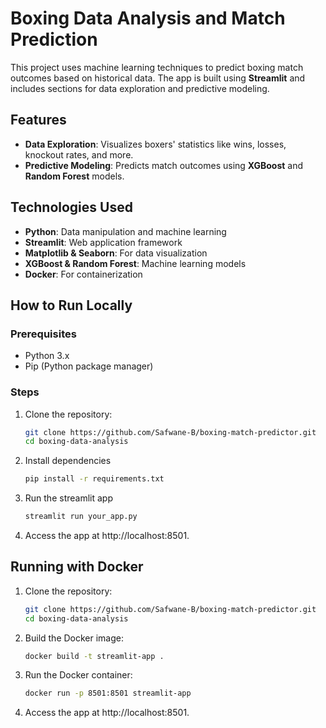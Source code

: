 # Boxing Data Analysis and Match Prediction

This project uses machine learning techniques to predict boxing match outcomes based on historical data. The app is built using **Streamlit** and includes sections for data exploration and predictive modeling.

## Features

- **Data Exploration**: Visualizes boxers' statistics like wins, losses, knockout rates, and more.
- **Predictive Modeling**: Predicts match outcomes using **XGBoost** and **Random Forest** models.

## Technologies Used

- **Python**: Data manipulation and machine learning
- **Streamlit**: Web application framework
- **Matplotlib & Seaborn**: For data visualization
- **XGBoost & Random Forest**: Machine learning models
- **Docker**: For containerization

## How to Run Locally

### Prerequisites

- Python 3.x
- Pip (Python package manager)

### Steps

1. Clone the repository:

   ```bash
   git clone https://github.com/Safwane-B/boxing-match-predictor.git
   cd boxing-data-analysis

2. Install dependencies

   ```bash
   pip install -r requirements.txt

3. Run the streamlit app
   
   ```bash
   streamlit run your_app.py

5. Access the app at http://localhost:8501.



## Running with Docker

1. Clone the repository:
   
   ```bash
   git clone https://github.com/Safwane-B/boxing-match-predictor.git
   cd boxing-data-analysis

3. Build the Docker image:

   ```bash
   docker build -t streamlit-app .

4. Run the Docker container:

   ```bash
   docker run -p 8501:8501 streamlit-app

5. Access the app at http://localhost:8501.





